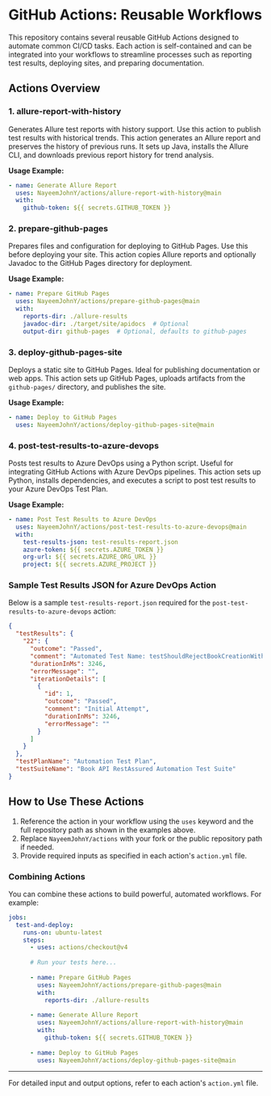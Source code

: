# GitHub Actions: Reusable Workflows

This repository contains several reusable GitHub Actions designed to automate common CI/CD tasks. Each action is self-contained and can be integrated into your workflows to streamline processes such as reporting test results, deploying sites, and preparing documentation.

## Actions Overview

### 1. allure-report-with-history
Generates Allure test reports with history support. Use this action to publish test results with historical trends. This action generates an Allure report and preserves the history of previous runs. It sets up Java, installs the Allure CLI, and downloads previous report history for trend analysis.

**Usage Example:**
```yaml
- name: Generate Allure Report
  uses: NayeemJohnY/actions/allure-report-with-history@main
  with:
    github-token: ${{ secrets.GITHUB_TOKEN }}
```

### 2. prepare-github-pages
Prepares files and configuration for deploying to GitHub Pages. Use this before deploying your site. This action copies Allure reports and optionally Javadoc to the GitHub Pages directory for deployment.

**Usage Example:**
```yaml
- name: Prepare GitHub Pages
  uses: NayeemJohnY/actions/prepare-github-pages@main
  with:
    reports-dir: ./allure-results
    javadoc-dir: ./target/site/apidocs  # Optional
    output-dir: github-pages  # Optional, defaults to github-pages
```

### 3. deploy-github-pages-site
Deploys a static site to GitHub Pages. Ideal for publishing documentation or web apps. This action sets up GitHub Pages, uploads artifacts from the `github-pages/` directory, and publishes the site.

**Usage Example:**
```yaml
- name: Deploy to GitHub Pages
  uses: NayeemJohnY/actions/deploy-github-pages-site@main
```
### 4. post-test-results-to-azure-devops
Posts test results to Azure DevOps using a Python script. Useful for integrating GitHub Actions with Azure DevOps pipelines. This action sets up Python, installs dependencies, and executes a script to post test results to your Azure DevOps Test Plan.

**Usage Example:**
```yaml
- name: Post Test Results to Azure DevOps
  uses: NayeemJohnY/actions/post-test-results-to-azure-devops@main
  with:
    test-results-json: test-results-report.json
    azure-token: ${{ secrets.AZURE_TOKEN }}
    org-url: ${{ secrets.AZURE_ORG_URL }}
    project: ${{ secrets.AZURE_PROJECT }}
```
### Sample Test Results JSON for Azure DevOps Action
Below is a sample `test-results-report.json` required for the `post-test-results-to-azure-devops` action:
```json
{
  "testResults": {
    "22": {
      "outcome": "Passed",
      "comment": "Automated Test Name: testShouldRejectBookCreationWithClientProvidedId",
      "durationInMs": 3246,
      "errorMessage": "",
      "iterationDetails": [
        {
          "id": 1,
          "outcome": "Passed",
          "comment": "Initial Attempt",
          "durationInMs": 3246,
          "errorMessage": ""
        }
      ]
    }
  },
  "testPlanName": "Automation Test Plan",
  "testSuiteName": "Book API RestAssured Automation Test Suite"
}
```

## How to Use These Actions

1. Reference the action in your workflow using the `uses` keyword and the full repository path as shown in the examples above.
2. Replace `NayeemJohnY/actions` with your fork or the public repository path if needed.
3. Provide required inputs as specified in each action's `action.yml` file.

### Combining Actions
You can combine these actions to build powerful, automated workflows. For example:
```yaml
jobs:
  test-and-deploy:
    runs-on: ubuntu-latest
    steps:
      - uses: actions/checkout@v4
      
      # Run your tests here...
      
      - name: Prepare GitHub Pages
        uses: NayeemJohnY/actions/prepare-github-pages@main
        with:
          reports-dir: ./allure-results
          
      - name: Generate Allure Report
        uses: NayeemJohnY/actions/allure-report-with-history@main
        with:
          github-token: ${{ secrets.GITHUB_TOKEN }}
          
      - name: Deploy to GitHub Pages
        uses: NayeemJohnY/actions/deploy-github-pages-site@main
```

---
For detailed input and output options, refer to each action's `action.yml` file.
